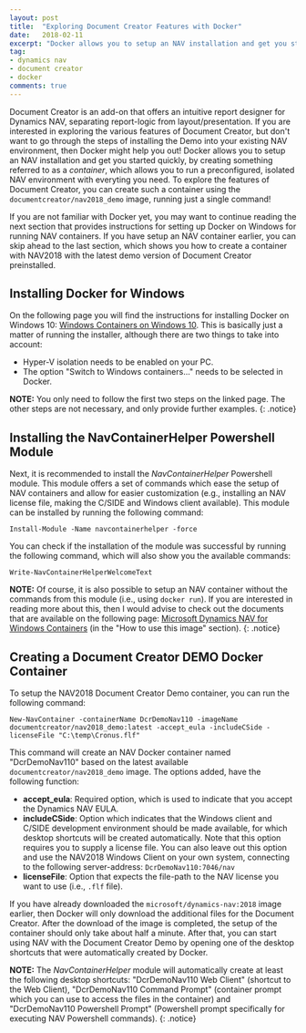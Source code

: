 ```yaml
---
layout: post
title:  "Exploring Document Creator Features with Docker"
date:   2018-02-11
excerpt: "Docker allows you to setup an NAV installation and get you started quickly, by creating something referred to as a container... To explore the features of Document Creator, you can create such a container using the `documentcreator/nav2018_demo` image, running just a single command!"
tag:
- dynamics nav
- document creator
- docker
comments: true
---
```


Document Creator is an add-on that offers an intuitive report designer for Dynamics NAV, separating report-logic from layout/presentation. If you are interested in exploring the various features of Document Creator, but don't want to go through the steps of installing the Demo into your existing NAV environment, then Docker might help you out!
Docker allows you to setup an NAV installation and get you started quickly, by creating something referred to as a *container*, which allows you to run a preconfigured, isolated NAV environment with everyting you need.
To explore the features of Document Creator, you can create such a container using the `documentcreator/nav2018_demo` image, running just a single command!

If you are not familiar with Docker yet, you may want to continue reading the next section that provides instructions for setting up Docker on Windows for running NAV containers.
If you have setup an NAV container earlier, you can skip ahead to the last section, which shows you how to create a container with NAV2018 with the latest demo version of Document Creator preinstalled.

## Installing Docker for Windows

On the following page you will find the instructions for installing Docker on Windows 10: [Windows Containers on Windows 10](https://docs.microsoft.com/en-us/virtualization/windowscontainers/quick-start/quick-start-windows-10).
This is basically just a matter of running the installer, although there are two things to take into account:
* Hyper-V isolation needs to be enabled on your PC.
* The option "Switch to Windows containers..." needs to be selected in Docker.

**NOTE:** You only need to follow the first two steps on the linked page. The other steps are not necessary, and only provide further examples.
{: .notice}

## Installing the NavContainerHelper Powershell Module

Next, it is recommended to install the *NavContainerHelper* Powershell module. This module offers a set of commands which ease the setup of NAV containers and allow for easier customization (e.g., installing an NAV license file, making the C/SIDE and Windows client available).
This module can be installed by running the following command:

```Install-Module -Name navcontainerhelper -force```

You can check if the installation of the module was successful by running the following command, which will also show you the available commands:

```Write-NavContainerHelperWelcomeText```

**NOTE:** Of course, it is also possible to setup an NAV container without the commands from this module (i.e., using `docker run`). If you are interested in reading more about this, then I would advise to check out the documents that are available on the following page: [Microsoft Dynamics NAV for Windows Containers](https://hub.docker.com/r/microsoft/dynamics-nav/) (in the "How to use this image" section).
{: .notice}

## Creating a Document Creator DEMO Docker Container

To setup the NAV2018 Document Creator Demo container, you can run the following command:

```New-NavContainer -containerName DcrDemoNav110 -imageName documentcreator/nav2018_demo:latest -accept_eula -includeCSide -licenseFile "C:\temp\Cronus.flf"```

This command will create an NAV Docker container named "DcrDemoNav110" based on the latest available `documentcreator/nav2018_demo` image.
The options added, have the following function:
* **accept_eula**: Required option, which is used to indicate that you accept the Dynamics NAV EULA.
* **includeCSide**: Option which indicates that the Windows client and C/SIDE development environment should be made available, for which desktop shortcuts will be created automatically. Note that this option requires you to supply a license file. You can also leave out this option and use the NAV2018 Windows Client on your own system, connecting to the following server-address: `DcrDemoNav110:7046/nav`
* **licenseFile**: Option that expects the file-path to the NAV license you want to use (i.e., `.flf` file).

If you have already downloaded the `microsoft/dynamics-nav:2018` image earlier, then Docker will only download the additional files for the Document Creator.
After the download of the image is completed, the setup of the container should only take about half a minute. After that, you can start using NAV with the Document Creator Demo by opening one of the desktop shortcuts that were automatically created by Docker.

**NOTE:** The *NavContainerHelper* module will automatically create at least the following desktop shortcuts: "DcrDemoNav110 Web Client" (shortcut to the Web Client), "DcrDemoNav110 Command Prompt" (container prompt which you can use to access the files in the container) and "DcrDemoNav110 Powershell Prompt" (Powershell prompt specifically for executing NAV Powershell commands).
{: .notice}